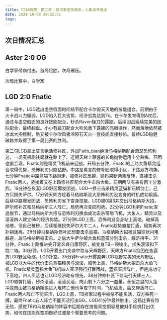 ```yaml
---
title: TI10观赛｜第二天｜白学家逆天改命，小象高开低走
date: 2021-10-08 20:52:51
tags:
---
```


## 次日情况汇总



## Aster 2:0 OG

白学家带病付出，首局险胜，次局碾压。

次局比赛中，白学家

## LGD 2:0 Fnatic

第一局中，LGD选出虚空假面时间结节配合卡尔毁天灭地的技能组合。前期由于火卡战斗力偏弱，LGD陷入巨大劣势，经济劣势达到7k。在卡尔发育得到A杖后，通过与虚空假面的良好技能配合，秒杀Raven操刀的露娜。后续团战延续完美的团队配合，最终翻盘。小小有跳刀配合大吹风救下露娜的亮眼操作，然而落地依然被冰龙大招控制，后又被卡尔吹风极冷陨石天火一套技能直接秒杀。最终LGD稳健破路并取得了第一局比赛的胜利。

第二句LGD拿出莫言绝活修补匠，外加Faith_bian绝活马格纳斯配合萧瑟恐怖利刃，一场究极刷钱局就在路上了。近期天梯上鞭酱的长角抛物运用十分熟练，开团也很合理。Fnatic则是精灵飞机前来迎战。开局五分钟，Fnatci的上路大鱼精灵组合取得优势，恐怖利刃只能钻野。中路是莫言的修补匠取得小优，下路双方均势。七分钟Fnatic中路蓝猫下路游走，被修补匠反蹲，猛犸果断两集反转，直接击杀Fnatic两人，紧接着又在上路修补匠配合大牛击杀大鱼。前期两队有来有回十分激烈。16分钟在夜宴LGD野区爆发团战，LGD一换三击杀精灵蓝猫和石鳞剑士，己方只损失萨尔。17分钟天辉方趁着马格纳斯没大恐怖利刃没变身的时机成功偷盾。后续中路爆发团战，恐怖利刃省下变身技能，LGD被0换3并交出马格纳斯大招，萨尔修补匠和马格纳斯三人阵亡。局势再次变回均势。22分钟LGD利用Fnatic深追脱节，通过马格纳斯大招与恐怖利刃换血成功击杀带盾飞机，大鱼人，精灵以及滚滚四人建立6k的经济优势。27分钟LGD上高，恐怖利刃变身站上高地，破掉高地塔，但自己被秒，后续相继损失萨尔大牛二人，Fnatic趁势直接打盾，局势再次扑朔迷离。28分钟马格纳斯修补匠想要击杀蓝猫，马格纳斯大招被蓝猫球状闪电躲避，后马格纳斯被击杀。之后大牛萨尔被大鱼和蓝猫分别击杀，经济持平。31分钟，Fnatic上路推进完开雾奔袭自家野区，被变身TB一顿输出，损失滚滚和下路二塔。33分钟，LGD开雾出门突袭中路与天辉野区，天辉方Fnatic抱团在夜宴方LGD野区龟缩，LGD扑空。35分钟Fnatic开雾直奔LGD视野完美的天辉野区，被LGD以大牛的代价击杀蓝猫精灵与滚滚。顺势上高，马格纳斯大招击杀大鱼飞机。Fnatic精灵蓝猫大鱼飞机四人买活强行打赢团战，蓝猫买活阵亡，但是成功守下高地，四人买活也让LGD经济略有领先。38分钟修补匠下路吸引天辉三人，LGD顺势打盾，秒杀滚滚，滚滚买活，肉山剩下六分之一血量，永恒之盘的大鱼冲进肉山被马格纳斯拱进人堆阵亡但也争取了时间，飞机偷盾，后又带盾阵亡。Fnatic两人阵亡不能买活，LGD上高，TB拆家过程中被杀不能买活，双方殊死一搏，最终Fnatic五人阵亡不能买活打出GG，LGD41分钟最终胜出。这场比赛有惊无险，感觉TB和马格纳斯的阵容中后期存在技能真空期容易被对手趁机打出优势，如何在技能真空期做好过渡是个需要思考的问题。

